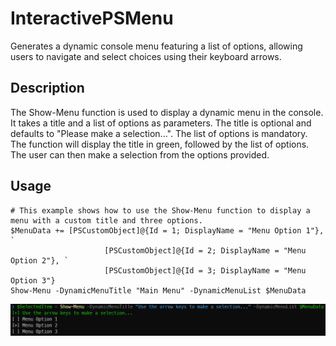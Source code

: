 # InteractivePSMenu
Generates a dynamic console menu featuring a list of options, allowing users to navigate and select choices using their keyboard arrows.

## Description
The Show-Menu function is used to display a dynamic menu in the console. It takes a title and a list of options as parameters. The title is optional and defaults to "Please make a selection...". The list of options is mandatory. The function will display the title in green, followed by the list of options. The user can then make a selection from the options provided.

## Usage
```
# This example shows how to use the Show-Menu function to display a menu with a custom title and three options.
$MenuData += [PSCustomObject]@{Id = 1; DisplayName = "Menu Option 1"}, `
                     [PSCustomObject]@{Id = 2; DisplayName = "Menu Option 2"}, `
                     [PSCustomObject]@{Id = 3; DisplayName = "Menu Option 3"}
Show-Menu -DynamicMenuTitle "Main Menu" -DynamicMenuList $MenuData
```
![Show-Menu](Show-Menu.png)